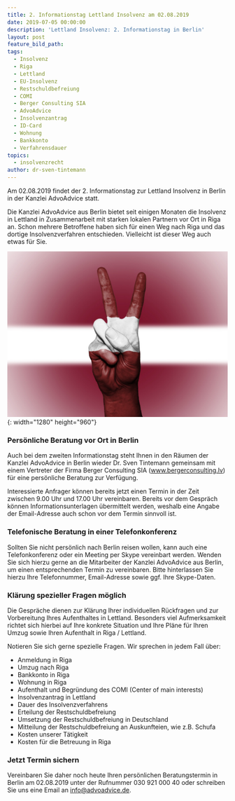 ```yaml
---
title: 2. Informationstag Lettland Insolvenz am 02.08.2019
date: 2019-07-05 00:00:00
description: 'Lettland Insolvenz: 2. Informationstag in Berlin'
layout: post
feature_bild_path:
tags:
  - Insolvenz
  - Riga
  - Lettland
  - EU-Insolvenz
  - Restschuldbefreiung
  - COMI
  - Berger Consulting SIA
  - AdvoAdvice
  - Insolvenzantrag
  - ID-Card
  - Wohnung
  - Bankkonto
  - Verfahrensdauer
topics:
  - insolvenzrecht
author: dr-sven-tintemann
---
```


Am 02.08.2019 findet der 2. Informationstag zur Lettland Insolvenz in Berlin in der Kanzlei AdvoAdvice statt.

Die Kanzlei AdvoAdvice aus Berlin bietet seit einigen Monaten die Insolvenz in Lettland in Zusammenarbeit mit starken lokalen Partnern vor Ort in Riga an. Schon mehrere Betroffene haben sich f&uuml;r einen Weg nach Riga und das dortige Insolvenzverfahren entschieden. Vielleicht ist dieser Weg auch etwas f&uuml;r Sie.

![](/uploads/latvia-2131273-1280-2.jpg){: width="1280" height="960"}

### Persönliche Beratung vor Ort in Berlin

Auch bei dem zweiten Informationstag steht Ihnen in den R&auml;umen der Kanzlei AdvoAdvice in Berlin wieder Dr. Sven Tintemann gemeinsam mit einem Vertreter der Firma Berger Consulting SIA (www.bergerconsulting.lv) f&uuml;r eine persönliche Beratung zur Verf&uuml;gung.

Interessierte Anfrager können bereits jetzt einen Termin in der Zeit zwischen 9.00 Uhr und 17.00 Uhr vereinbaren. Bereits vor dem Gespr&auml;ch können Informationsunterlagen &uuml;bermittelt werden, weshalb eine Angabe der Email-Adresse auch schon vor dem Termin sinnvoll ist.

### Telefonische Beratung in einer Telefonkonferenz

Sollten Sie nicht persönlich nach Berlin reisen wollen, kann auch eine Telefonkonferenz oder ein Meeting per Skype vereinbart werden. Wenden Sie sich hierzu gerne an die Mitarbeiter der Kanzlei AdvoAdvice aus Berlin, um einen entsprechenden Termin zu vereinbaren. Bitte hinterlassen Sie hierzu Ihre Telefonnummer, Email-Adresse sowie ggf. Ihre Skype-Daten.

### Kl&auml;rung spezieller Fragen möglich

Die Gespr&auml;che dienen zur Kl&auml;rung Ihrer individuellen R&uuml;ckfragen und zur Vorbereitung Ihres Aufenthaltes in Lettland. Besonders viel Aufmerksamkeit richtet sich hierbei auf Ihre konkrete Situation und Ihre Pl&auml;ne f&uuml;r Ihren Umzug sowie Ihren Aufenthalt in Riga / Lettland.

Notieren Sie sich gerne spezielle Fragen. Wir sprechen in jedem Fall &uuml;ber:

* Anmeldung in Riga
* Umzug nach Riga
* Bankkonto in Riga
* Wohnung in Riga
* Aufenthalt und Begr&uuml;ndung des COMI (Center of main interests)
* Insolvenzantrag in Lettland
* Dauer des Insolvenzverfahrens
* Erteilung der Restschuldbefreiung
* Umsetzung der Restschuldbefreiung in Deutschland
* Mitteilung der Restschuldbefreiung an Auskunfteien, wie z.B. Schufa
* Kosten unserer T&auml;tigkeit
* Kosten f&uuml;r die Betreuung in Riga

### Jetzt Termin sichern

Vereinbaren Sie daher noch heute Ihren persönlichen Beratungstermin in Berlin am 02.08.2019 unter der Rufnummer 030 921 000 40 oder schreiben Sie uns eine Email an info@advoadvice.de.